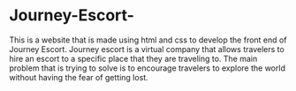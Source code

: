 # Journey-Escort-
This is a website that is made using html and css to develop the front end of Journey Escort. Journey escort is a virtual
company that allows travelers to hire an escort to a specific place that they are traveling to. The main problem that is 
trying to solve is to encourage travelers to explore the world without having the fear of getting lost. 
